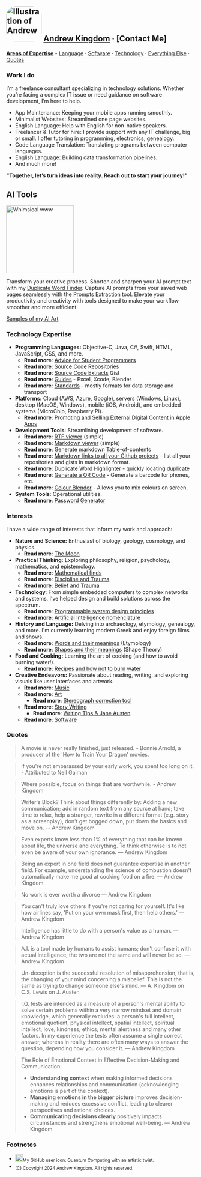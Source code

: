 <!--PYKELET

DESCRIPTION: Together, let’s turn ideas into reality. Reach out to start your journey!

TITLE:       Andrew Kingdom
SITE: 	     akingdom.github.io
HOST:	     github.io
FILENAME:    README.md
AUTHOR:      Andrew Kingdom

-->
<link rel="stylesheet" href="styles/common.css">
<div id="qrcode" style="position: absolute; left: 1em; top: 1em; width:4em; height:4em;"></div>

## <img alt="Illustration of Andrew" src="https://akingdom.github.io/images/AK%20cartoon-IMG_7620-avatar-rounded.png" width="94px" height="94px" style="border-radius: 25px;"> [Andrew Kingdom](https://akingdom.github.io) · [Contact Me]

**[Areas of Expertise](#work-i-do)** - [Language](#interests) · [Software](#current-programming-and-markup-languages) · [Technology](#platforms) · [Everything Else](#interests) · [Quotes](#quotes)

<div id="DESCRIPTION"></div>

### Work I do
I’m a freelance consultant specializing in technology solutions. Whether you’re facing a complex IT issue or need guidance on software development, I’m here to help.

- <span class="xicon-mobile"></span><label>App Maintenance</label>: Keeping your mobile apps running smoothly.
- <span class="xicon-web"></span><label>Minimalist Websites</label>: Streamlined one page websites.
- <span class="xicon-person"></span><label>English Language</label>: Help with English for non-native speakers.
- <span class="xicon-thing1"></span><label>Freelancer & Tutor for hire</label>: I provide support with any IT challenge, big or small. I offer tutoring in programming, electronics, genealogy.
- <span class="xicon-thing2"></span><label>Code Language Translation</label>: Translating programs between computer languages.
- <span class="xicon-game"></span><label>English Language</label>: Building data transformation pipelines.
- And much more!

**"Together, let’s turn ideas into reality. Reach out to start your journey!"**

<div id="aitools" dir="auto" class="feature">
	<div>
		<div class="markdown-heading" dir="auto"><h2 tabindex="-1" class="heading-element" dir="auto">AI Tools</h2></div>
		<a target="_blank" rel="noopener noreferrer nofollow" href="https://akingdom.github.io/images/www-whimsical-cartoonish-illustration-young-boy-dark-opt-.svg">
			<img alt="Whimsical www" src="https://akingdom.github.io/images/www-whimsical-cartoonish-illustration-young-boy-dark-opt-.svg" width="180px" height="180px" style="max-width: 100%;">
		</a>
	</div>
	<div>
		<p>Transform your creative process. Shorten and sharpen your AI prompt text with my <a href="https://akingdom.github.io/duplicate_word_highlighter/duplicate_word_highlighter.html">Duplicate Word Finder</a>. Capture AI prompts from your saved web pages seamlessly with the <a href="https://akingdom.github.io/ai_tools/prompt-extraction.html">Prompts Extraction</a> tool. Elevate your productivity and creativity with tools designed to make your workflow smoother and more efficient.</p>
		<p><a href="art2/">Samples of my AI Art</a></p>
	</div>
</div>



<div id="quote-container"></div>

### Technology Expertise
- **Programming Languages:** Objective-C, Java, C#, Swift, HTML, JavaScript, CSS, and more.
	- **Read more**: [Advice for Student Programmers](https://gist.github.com/akingdom/09f1bef20fd0f601cbb2b8d504ef6f9c)
	- **Read more**: [Source Code](https://github.com/akingdom?tab=repositories) Repositories
	- **Read more**: [Source Code Extracts](https://gist.github.com/akingdom) Gist
	- **Read more**: [Guides](https://github.com/akingdom/) - Excel, Xcode, Blender
	- **Read more**: [Standards](https://github.com/akingdom/) - mostly formats for data storage and transport
- **Platforms:** Cloud (AWS, Azure, Google), servers (Windows, Linux), desktop (MacOS, Windows), mobile (iOS, Android), and embedded systems (MicroChip, Raspberry Pi).
	- **Read more**: [Promoting and Selling External Digital Content in Apple Apps](https://akingdom.github.io/articles/apple-developer-external-content) 
- **Development Tools**: Streamlining development of software. 
	- **Read more**: [RTF viewer](https://akingdom.github.io/markdown_tools/rtfreader.html) (simple)
	- **Read more**: [Markdown viewer](https://akingdom.github.io/markdown_tools/markdown_viewer.html) (simple)
	- **Read more**: [Generate markdown Table-of-contents](https://akingdom.github.io/markdown_tools/markdown_toc.html)
	- **Read more**: [Markdown links to all your Github projects](https://akingdom.github.io/git-me/) - list all your repositories and gists in markdown format.
	- **Read more**: [Duplicate Word Highlighter](https://akingdom.github.io/duplicate_word_highlighter/duplicate_word_highlighter.html) - quickly locating duplicate
	- **Read more**: [Generate a QR Code](https://akingdom.github.io/design_tools/generate-qrcode.html) - Generate a barcode for phones, etc.
	- **Read more**: [Colour Blender](https://akingdom.github.io/design_tools/color-blender.html) - Allows you to mix colours on screen.
- **System Tools**: Operational utilities.
	- **Read more**: [Password Generator](https://akingdom.github.io/system_tools/password_generator.html)

### Interests
I have a wide range of interests that inform my work and approach:

- **Nature and Science:** Enthusiast of biology, geology, cosmology, and physics.
	- **Read more**: [The Moon](https://akingdom.github.io/articles/moon)
- **Practical Thinking:** Exploring philosophy, religion, psychology, mathematics, and epistemology.
	- **Read more**: [Mathematical finds](https://akingdom.github.io/articles/maths)
	- **Read more**: [Discipline and Trauma](https://akingdom.github.io/articles/Trauma_and_Discipline_v2)
	- **Read more**: [Belief and Trauma](https://akingdom.github.io/articles/Trauma_and_Belief)
- **Technology**: From simple embedded computers to complex networks and systems, I’ve helped design and build solutions across the spectrum.
	- **Read more**: [Programmable system design principles](https://gist.github.com/akingdom/bf3f498810a33e17f2d6d12425ef51ff)
	- **Read more**: [Artificial Intelligence nomenclature](https://akingdom.github.io/articles/ai_nomenclature)
- **History and Language:** Delving into archaeology, etymology, genealogy, and more. I'm currently learning modern Greek and enjoy foreign films and shows.
	- **Read more**: [Words and their meanings](https://akingdom.github.io/articles/etymology) (Etymology)
	- **Read more**: [Shapes and their meanings](https://akingdom.github.io/articles/ShapeTheory) (Shape Theory)
- **Food and Cooking:** Learning the art of cooking (and how to avoid burning water!).
	- **Read more**: [Recipes and how not to burn water](https://github.com/akingdom/food-recipes)
- **Creative Endeavors:** Passionate about reading, writing, and exploring visuals like user interfaces and artwork.
	- **Read more**: [Music](https://www.youtube.com/channel/UCJAeF7xHIxwT8UwCKFxfwPQ)
	- **Read more**: [Art](art2/)
		- **Read more**: [Stereograph correction tool](https://akingdom.github.io/design_tools/stereograph-swapLR+flipL.html)
	- **Read more**: [Story Writing](https://akingdom.github.io/articles/AK_on_writing)
		- **Read more**: [Writing Tips & Jane Austen](https://akingdom.github.io/articles/AK_on_Jane_Austen)
	- **Read more**: [Software](https://gist.github.com/akingdom/09f1bef20fd0f601cbb2b8d504ef6f9c)

### Quotes

> A movie is never really finished, just released. - Bonnie Arnold, a producer of the 'How to Train Your Dragon' movies.

> If you're not embarassed by your early work, you spent too long on it. - Attributed to Neil Gaiman

> Where possible, focus on things that are worthwhile. - Andrew Kingdom

> Writer's Block? Think about things differently by: Adding a new communication; add in random text from any source at hand; take time to relax, help a stranger, rewrite in a different format (e.g. story as a screenplay), don't get bogged down, put down the basics and move on. -- Andrew Kingdom

> Even experts know less than 1% of everything that can be known about life, the universe and everything. To think otherwise is to not even be aware of your own ignorance.  — Andrew Kingdom

> Being an expert in one field does not guarantee expertise in another field. For example, understanding the science of combustion doesn't automatically make me good at cooking food on a fire. — Andrew Kingdom

> No work is ever worth a divorce  — Andrew Kingdom

> You can't truly love others if you're not caring for yourself. It's like how airlines say, 'Put on your own mask first, then help others.'  — Andrew Kingdom

> Intelligence has little to do with a person's value as a human. — Andrew Kingdom

> A.I. is a tool made by humans to assist humans; don't confuse it with actual intelligence, the two are not the same and will never be so. — Andrew Kingdom

> Un-deception is the successful resolution of misapprehension, that is, the changing of your mind concerning a misbelief. This is not the same as trying to change someone else's mind. — A. Kingdom on C.S. Lewis on J. Austen

> I.Q. tests are intended as a measure of a person's mental ability to solve certain problems within a very narrow mindset and domain knowledge, which generally excludes: a person's full intellect, emotional quotient, physical intellect, spatial intellect, spiritual intellect, love, kindness, ethics, mental alertness and many other factors. In my experience the tests often assume a single correct answer, whereas in reality there are often many ways to answer the question, depending how you consider it. — Andrew Kingdom

> The Role of Emotional Context in Effective Decision-Making and Communication:
> - **Understanding context** when making informed decisions enhances relationships and communication (acknowledging emotions is part of the context).
> - **Managing emotions in the bigger picture** improves decision-making and reduces excessive conflict, leading to clearer perspectives and rational choices.
> - **Communicating decisions clearly** positively impacts circumstances and strengthens emotional well-being.
— Andrew Kingdom

### Footnotes
- <sub><img src="https://avatars.githubusercontent.com/u/1809762?v=4" width="20" height="20">My GitHub user icon: Quantum Computing with an artistic twist.</sub>
- <sub>(C) Copyright 2024 Andrew Kingdom. All rights reserved.</sub>



<!-- ALL SCRIPTING -->
<script src="js/pykelet.js"></script>
<script src="js/hide_github_title.js"></script>
<script src="js/qrcode.js"></script>
<script type="text/javascript">// generateQRCode
    window.addEventListener('DOMContentLoaded', () => {
        new QRCode(document.getElementById("qrcode"), 'https://akingdom.github.io'); }); </script>
<script src="js/random_quote.js"></script>
<script src="js/tawk_to.js"></script>
